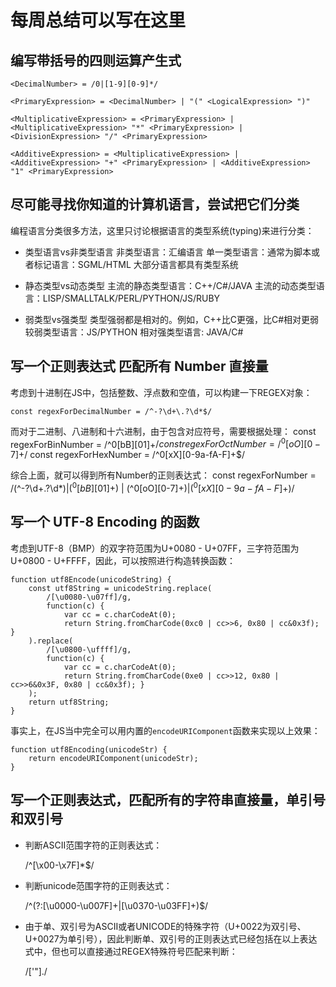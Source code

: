 # 每周总结可以写在这里

## 编写带括号的四则运算产生式

    <DecimalNumber> = /0|[1-9][0-9]*/

    <PrimaryExpression> = <DecimalNumber> | "(" <LogicalExpression> ")"

    <MultiplicativeExpression> = <PrimaryExpression> | <MultiplicativeExpression> "*" <PrimaryExpression> | <DivisionExpression> "/" <PrimaryExpression>

    <AdditiveExpression> = <MultiplicativeExpression> | <AdditiveExpression> "+" <PrimaryExpression> | <AdditiveExpression> "1" <PrimaryExpression>

## 尽可能寻找你知道的计算机语言，尝试把它们分类

编程语言分类很多方法，这里只讨论根据语言的类型系统(typing)来进行分类：

- 类型语言vs非类型语言
非类型语言：汇编语言
单一类型语言：通常为脚本或者标记语言：SGML/HTML
大部分语言都具有类型系统

- 静态类型vs动态类型
主流的静态类型语言：C++/C#/JAVA
主流的动态类型语言：LISP/SMALLTALK/PERL/PYTHON/JS/RUBY

- 弱类型vs强类型
类型强弱都是相对的。例如，C++比C更强，比C#相对更弱
较弱类型语言：JS/PYTHON
相对强类型语言: JAVA/C#

## 写一个正则表达式 匹配所有 Number 直接量

考虑到十进制在JS中，包括整数、浮点数和空值，可以构建一下REGEX对象：

    const regexForDecimalNumber = /^-?\d+\.?\d*$/

而对于二进制、八进制和十六进制，由于包含对应符号，需要根据处理：
    const regexForBinNumber = /^0[bB][01]+$/
    const regexForOctNumber = /^0[oO][0-7]+$/
    const regexForHexNumber = /^0[xX][0-9a-fA-F]+$/

综合上面，就可以得到所有Number的正则表达式：
    const regexForNumber = /(^-?\d+\.?\d*$) | (^0[bB][01]+$) | (^0[oO][0-7]+$) | (^0[xX][0-9a-fA-F]+$)/

## 写一个 UTF-8 Encoding 的函数

考虑到UTF-8（BMP）的双字符范围为U+0080 - U+07FF，三字符范围为U+0800 - U+FFFF，因此，可以按照进行构造转换函数：

    function utf8Encode(unicodeString) {
        const utf8String = unicodeString.replace(
            /[\u0080-\u07ff]/g,
            function(c) {
                var cc = c.charCodeAt(0);
                return String.fromCharCode(0xc0 | cc>>6, 0x80 | cc&0x3f); }
        ).replace(
            /[\u0800-\uffff]/g,
            function(c) {
                var cc = c.charCodeAt(0);
                return String.fromCharCode(0xe0 | cc>>12, 0x80 | cc>>6&0x3F, 0x80 | cc&0x3f); }
        );
        return utf8String;
    }

事实上，在JS当中完全可以用内置的`encodeURIComponent`函数来实现以上效果：

    function utf8Encoding(unicodeStr) {
        return encodeURIComponent(unicodeStr);
    }

## 写一个正则表达式，匹配所有的字符串直接量，单引号和双引号

- 判断ASCII范围字符的正则表达式：

    /^[\x00-\x7F]*$/

- 判断unicode范围字符的正则表达式：

    /^(?:[\u0000-\u007F]+|[\u0370-\u03FF]+)$/

- 由于单、双引号为ASCII或者UNICODE的特殊字符（U+0022为双引号、U+0027为单引号），因此判断单、双引号的正则表达式已经包括在以上表达式中，但也可以直接通过REGEX特殊符号匹配来判断：

    /['"]./